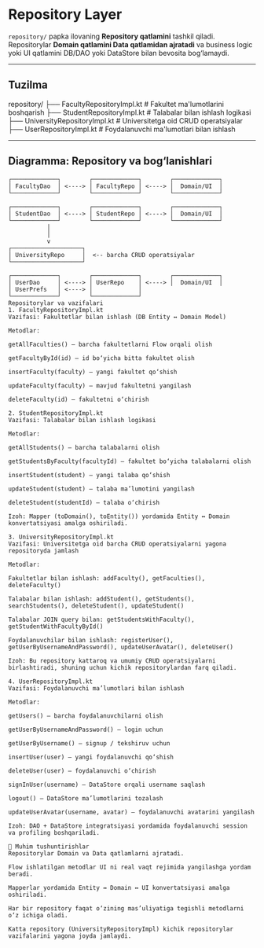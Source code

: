 # Repository Layer

`repository/` papka ilovaning **Repository qatlamini** tashkil qiladi.  
Repositorylar **Domain qatlamini Data qatlamidan ajratadi** va business logic yoki UI qatlamini DB/DAO yoki DataStore bilan bevosita bog‘lamaydi.

---

## Tuzilma

repository/
├── FacultyRepositoryImpl.kt # Fakultet ma'lumotlarini boshqarish
├── StudentRepositoryImpl.kt # Talabalar bilan ishlash logikasi
├── UniversityRepositoryImpl.kt # Universitetga oid CRUD operatsiyalar
├── UserRepositoryImpl.kt # Foydalanuvchi ma'lumotlari bilan ishlash



---

## Diagramma: Repository va bog‘lanishlari

```text
┌─────────────┐        ┌─────────────┐        ┌─────────────┐
│ FacultyDao  │ <----> │ FacultyRepo │ <----> │  Domain/UI  │
└─────────────┘        └─────────────┘        └─────────────┘

┌─────────────┐        ┌─────────────┐        ┌─────────────┐
│ StudentDao  │ <----> │ StudentRepo │ <----> │  Domain/UI  │
└─────────────┘        └─────────────┘        └─────────────┘
           │
           │
           v
┌────────────────────┐
│ UniversityRepo     │  <-- barcha CRUD operatsiyalar
└────────────────────┘

┌─────────────┐        ┌─────────────┐        ┌─────────────┐
│ UserDao     │ <----> │ UserRepo    │ <----> │  Domain/UI  │
│ UserPrefs   │ <----> │             │
└─────────────┘        └─────────────┘
Repositorylar va vazifalari
1. FacultyRepositoryImpl.kt
Vazifasi: Fakultetlar bilan ishlash (DB Entity ↔ Domain Model)

Metodlar:

getAllFaculties() — barcha fakultetlarni Flow orqali olish

getFacultyById(id) — id bo‘yicha bitta fakultet olish

insertFaculty(faculty) — yangi fakultet qo‘shish

updateFaculty(faculty) — mavjud fakultetni yangilash

deleteFaculty(id) — fakultetni o‘chirish

2. StudentRepositoryImpl.kt
Vazifasi: Talabalar bilan ishlash logikasi

Metodlar:

getAllStudents() — barcha talabalarni olish

getStudentsByFaculty(facultyId) — fakultet bo‘yicha talabalarni olish

insertStudent(student) — yangi talaba qo‘shish

updateStudent(student) — talaba ma’lumotini yangilash

deleteStudent(studentId) — talaba o‘chirish

Izoh: Mapper (toDomain(), toEntity()) yordamida Entity ↔ Domain konvertatsiyasi amalga oshiriladi.

3. UniversityRepositoryImpl.kt
Vazifasi: Universitetga oid barcha CRUD operatsiyalarni yagona repositoryda jamlash

Metodlar:

Fakultetlar bilan ishlash: addFaculty(), getFaculties(), deleteFaculty()

Talabalar bilan ishlash: addStudent(), getStudents(), searchStudents(), deleteStudent(), updateStudent()

Talabalar JOIN query bilan: getStudentsWithFaculty(), getStudentWithFacultyById()

Foydalanuvchilar bilan ishlash: registerUser(), getUserByUsernameAndPassword(), updateUserAvatar(), deleteUser()

Izoh: Bu repository kattaroq va umumiy CRUD operatsiyalarni birlashtiradi, shuning uchun kichik repositorylardan farq qiladi.

4. UserRepositoryImpl.kt
Vazifasi: Foydalanuvchi ma’lumotlari bilan ishlash

Metodlar:

getUsers() — barcha foydalanuvchilarni olish

getUserByUsernameAndPassword() — login uchun

getUserByUsername() — signup / tekshiruv uchun

insertUser(user) — yangi foydalanuvchi qo‘shish

deleteUser(user) — foydalanuvchi o‘chirish

signInUser(username) — DataStore orqali username saqlash

logout() — DataStore ma’lumotlarini tozalash

updateUserAvatar(username, avatar) — foydalanuvchi avatarini yangilash

Izoh: DAO + DataStore integratsiyasi yordamida foydalanuvchi session va profiling boshqariladi.

🔑 Muhim tushuntirishlar
Repositorylar Domain va Data qatlamlarni ajratadi.

Flow ishlatilgan metodlar UI ni real vaqt rejimida yangilashga yordam beradi.

Mapperlar yordamida Entity ↔ Domain ↔ UI konvertatsiyasi amalga oshiriladi.

Har bir repository faqat o‘zining mas’uliyatiga tegishli metodlarni o‘z ichiga oladi.

Katta repository (UniversityRepositoryImpl) kichik repositorylar vazifalarini yagona joyda jamlaydi.